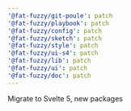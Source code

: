 ```yaml
---
'@fat-fuzzy/git-poule': patch
'@fat-fuzzy/playbook': patch
'@fat-fuzzy/config': patch
'@fat-fuzzy/sketch': patch
'@fat-fuzzy/style': patch
'@fat-fuzzy/ui-s4': patch
'@fat-fuzzy/lib': patch
'@fat-fuzzy/ui': patch
'@fat-fuzzy/doc': patch
---
```


Migrate to Svelte 5, new packages
